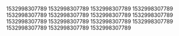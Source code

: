 1532998307789
1532998307789
1532998307789
1532998307789
1532998307789
1532998307789
1532998307789
1532998307789
1532998307789
1532998307789
1532998307789
1532998307789
1532998307789
1532998307789
1532998307789